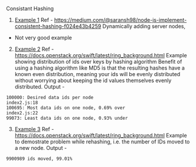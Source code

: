 Consistant Hashing

1. [Example 1](index1.js)
Ref - https://medium.com/@saransh98/node-js-implement-consistent-hashing-f024e43b4259
 Dynamically adding server nodes, 
 - Not very good example

2. [ Example 2](index2.js)
Ref - https://docs.openstack.org/swift/latest/ring_background.html
Example showing distribution of ids over keys by hashing algorithm
Benefit of using a hashing algorithm like MD5 is that the resulting hashes have a known even distribution, meaning your ids will be evenly distributed without worrying about keeping the id values themselves evenly distributed.
Output - 
```
100000: Desired data ids per node
index2.js:18
100695: Most data ids on one node, 0.69% over
index2.js:22
99073: Least data ids on one node, 0.93% under
```

3. [ Example 3](index3.js)
Ref - https://docs.openstack.org/swift/latest/ring_background.html
Example to demostrate problem while rehashing, i.e. the number of IDs moved to a new node.
Output - 
```
9900989 ids moved, 99.01%
```
